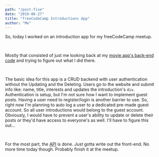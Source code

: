 ```yaml
---
path: "/post-five"
date: "2019-06-27"
title: "freeCodeCamp Introductions App"
author: "Me"
---
```


So, today I worked on an introduction app for my freeCodeCamp meetup.

<br/>

Mostly that consisted of just me looking back at my [movie app's back-end code](https://github.com/Kaleidics/movie-backend) and trying to figure out what I did there.

<br/>

The basic idea for this app is a CRUD backend with user authentication without the Updating and the Deleting. Users go to the website and submit info like: name, title, interests and updates the introduction's `div`. Authentication is setup, but I'm not sure how I want to implement guest posts. Having a user need to register/login is another barrier to use. So, right now I'm planning to auto log a user to a dedicated pre-made guest account. So all user introductions would belong to the guest account. Obviously, I would have to prevent a user's ability to update or delete their posts or they'd have access to everyone's as well. I'll have to figure this out...

<br/>

For the most part, the [API](https://github.com/Kaleidics/fCC-introduction-backend) is done. Just gotta write out the front-end. No more time today though. Probably finish it at the meetup.